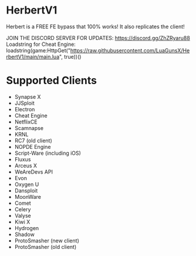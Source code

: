 # HerbertV1
Herbert is a FREE FE bypass that 100% works! It also replicates the client!

JOIN THE DISCORD SERVER FOR UPDATES: https://discord.gg/ZhZRyaru88
Loadstring for Cheat Engine: loadstring(game:HttpGet("https://raw.githubusercontent.com/LuaGunsX/HerbertV1/main/main.lua", true))()
# Supported Clients
* Synapse X
* JJSploit
* Electron
* Cheat Engine
* NetflixCE
* Scamnapse
* KRNL
* RC7 (old client)
* NOPDE Engine
* Script-Ware (including iOS)
* Fluxus
* Arceus X
* WeAreDevs API
* Evon
* Oxygen U
* Dansploit
* MoonWare
* Comet
* Celery
* Valyse
* Kiwi X
* Hydrogen
* Shadow
* ProtoSmasher (new client)
* ProtoSmasher (old client)

